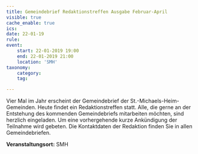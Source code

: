 ```yaml
---
title: Gemeindebrief Redaktionstreffen Ausgabe Februar-April
visible: true
cache_enable: true
ics: 
date: 22-01-19
rule: 
event:
	start: 22-01-2019 19:00
	end: 22-01-2019 21:00
	location: 'SMH'
taxonomy:
	category: 
	tag: 

---
```

Vier Mal im Jahr erscheint der Gemeindebrief der St.-Michaels-Heim-Gemeinden. Heute findet ein Redaktionstreffen statt. Alle, die gerne an der Entstehung des kommenden Gemeindebriefs mitarbeiten möchten, sind herzlich eingeladen. Um eine vorhergehende kurze Ankündigung der Teilnahme wird gebeten. Die Kontaktdaten der Redaktion finden Sie in allen Gemeindebriefen.


**Veranstaltungsort:** SMH

